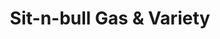 ---
title: "Sit-n-bull Gas & Variety"
url: /caledonia/sit-n-bull-gas-und-variety/
shop: Lebensmittel
---